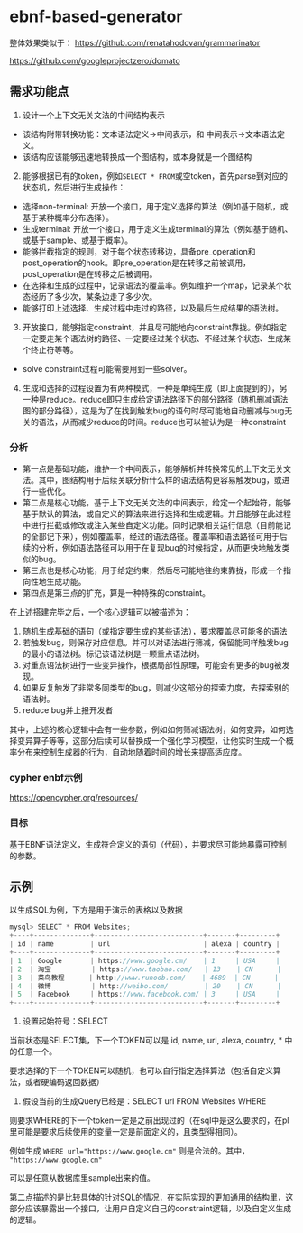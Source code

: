 # ebnf-based-generator

整体效果类似于： https://github.com/renatahodovan/grammarinator

https://github.com/googleprojectzero/domato


## 需求功能点

1. 设计一个上下文无关文法的中间结构表示
  - 该结构附带转换功能：文本语法定义->中间表示，和 中间表示->文本语法定义。
  - 该结构应该能够迅速地转换成一个图结构，或本身就是一个图结构
2. 能够根据已有的token，例如`SELECT * FROM`或空token，首先parse到对应的状态机，然后进行生成操作：
  - 选择non-terminal: 开放一个接口，用于定义选择的算法（例如基于随机，或基于某种概率分布选择）。
  - 生成terminal: 开放一个接口，用于定义生成terminal的算法（例如基于随机、或基于sample、或基于概率）。
  - 能够拦截指定的规则，对于每个状态转移边，具备pre_operation和post_operation的hook。即pre_operation是在转移之前被调用，post_operation是在转移之后被调用。
  - 在选择和生成的过程中，记录语法的覆盖率。例如维护一个map，记录某个状态经历了多少次，某条边走了多少次。
  - 能够打印上述选择、生成过程中走过的路径，以及最后生成结果的语法树。
3. 开放接口，能够指定constraint，并且尽可能地向constraint靠拢。例如指定一定要走某个语法树的路径、一定要经过某个状态、不经过某个状态、生成某个终止符等等。
  - solve constraint过程可能需要用到一些solver。
4. 生成和选择的过程设置为有两种模式，一种是单纯生成（即上面提到的），另一种是reduce。reduce即只生成给定语法路径下的部分路径（随机删减语法图的部分路径），这是为了在找到触发bug的语句时尽可能地自动删减与bug无关的语法，从而减少reduce的时间。reduce也可以被认为是一种constraint
 
### 分析

- 第一点是基础功能，维护一个中间表示，能够解析并转换常见的上下文无关文法。其中，图结构用于后续关联分析什么样的语法结构更容易触发bug，或进行一些优化。
- 第二点是核心功能，基于上下文无关文法的中间表示，给定一个起始符，能够基于默认的算法，或自定义的算法来进行选择和生成逻辑。并且能够在此过程中进行拦截或修改或注入某些自定义功能。同时记录相关运行信息（目前能记的全部记下来），例如覆盖率，经过的语法路径。覆盖率和语法路径可用于后续的分析，例如语法路径可以用于在复现bug的时候指定，从而更快地触发类似的bug。
- 第三点也是核心功能，用于给定约束，然后尽可能地往约束靠拢，形成一个指向性地生成功能。
- 第四点是第三点的扩充，算是一种特殊的constraint。

在上述搭建完毕之后，一个核心逻辑可以被描述为：

1. 随机生成基础的语句（或指定要生成的某些语法），要求覆盖尽可能多的语法
2. 若触发bug，则保存对应信息。并可以对语法进行筛减，保留能同样触发bug的最小的语法树。标记该语法树是一颗重点语法树。
3. 对重点语法树进行一些变异操作，根据局部性原理，可能会有更多的bug被发现。
4. 如果反复触发了非常多同类型的bug，则减少这部分的探索力度，去探索别的语法树。
5. reduce bug并上报开发者

其中，上述的核心逻辑中会有一些参数，例如如何筛减语法树，如何变异，如何选择变异算子等等，这部分后续可以替换成一个强化学习模型，让他实时生成一个概率分布来控制生成器的行为，自动地随着时间的增长来提高适应度。




### cypher enbf示例

https://opencypher.org/resources/

### 目标

基于EBNF语法定义，生成符合定义的语句（代码），并要求尽可能地暴露可控制的参数。

## 示例

以生成SQL为例，下方是用于演示的表格以及数据

```c
mysql> SELECT * FROM Websites;
+----+--------------+---------------------------+-------+---------+
| id | name         | url                       | alexa | country |
+----+--------------+---------------------------+-------+---------+
| 1  | Google       | https://www.google.cm/    | 1     | USA     |
| 2  | 淘宝          | https://www.taobao.com/   | 13    | CN      |
| 3  | 菜鸟教程      | http://www.runoob.com/    | 4689  | CN      |
| 4  | 微博          | http://weibo.com/         | 20    | CN      |
| 5  | Facebook     | https://www.facebook.com/ | 3     | USA     |
+----+--------------+---------------------------+-------+---------+
```

1. 设置起始符号：SELECT

当前状态是SELECT集，下一个TOKEN可以是 id, name, url, alexa, country, * 中的任意一个。

要求选择的下一个TOKEN可以随机，也可以自行指定选择算法（包括自定义算法，或者硬编码返回数据）

1. 假设当前的生成Query已经是：SELECT url FROM Websites WHERE

则要求WHERE的下一个token一定是之前出现过的（在sql中是这么要求的，在pl里可能是要求后续使用的变量一定是前面定义的，且类型得相同）。

例如生成 `WHERE url="https://www.google.cm"` 则是合法的。其中， `"https://www.google.cm"`

可以是任意从数据库里sample出来的值。

第二点描述的是比较具体的针对SQL的情况，在实际实现的更加通用的结构里，这部分应该暴露出一个接口，让用户自定义自己的constraint逻辑，以及自定义生成的逻辑。



